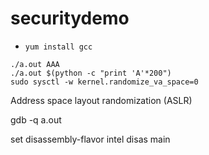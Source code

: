 # securitydemo

+ `yum install gcc`

```
./a.out AAA
./a.out $(python -c "print 'A'*200")
sudo sysctl -w kernel.randomize_va_space=0
```

Address space layout randomization (ASLR)

gdb -q a.out 

set disassembly-flavor intel
disas main


